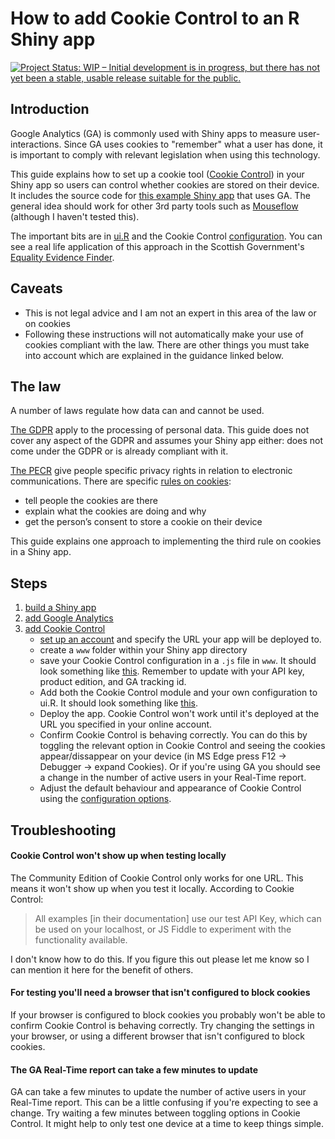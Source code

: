 # How to add Cookie Control to an R Shiny app

[![Project Status: WIP – Initial development is in progress, but there has not yet been a stable, usable release suitable for the public.](https://www.repostatus.org/badges/latest/wip.svg)](https://www.repostatus.org/#wip)

## Introduction

Google Analytics (GA) is commonly used with Shiny apps to measure user-interactions. Since GA uses cookies to  "remember" what a user has done, it is important to comply with relevant legislation when using this technology.

This guide explains how to set up a cookie tool ([Cookie Control](https://www.civicuk.com/cookie-control/)) in your Shiny app so users can control whether cookies are stored on their device. It includes the source code for [this example Shiny app](https://jsphdms.shinyapps.io/shiny_app_with_cookie_control/) that uses GA. The general idea should work for other 3rd party tools such as [Mouseflow](https://mouseflow.com/) (although I haven't tested this).

The important bits are in [ui.R](https://github.com/jsphdms/shiny_cookies/blob/master/ui.R) and the Cookie Control [configuration](https://github.com/jsphdms/shiny_cookies/blob/master/www/cookie_control_config.js). You can see a real life application of this approach in the Scottish Government's [Equality Evidence Finder](https://scotland.shinyapps.io/sg-equality-evidence-finder/).

## Caveats
- This is not legal advice and I am not an expert in this area of the law or on cookies
- Following these instructions will not automatically make your use of cookies compliant with the law. There are other things you must take into account which are explained in the guidance linked below.

## The law
A number of laws regulate how data can and cannot be used.

[The GDPR](https://ico.org.uk/for-organisations/guide-to-data-protection/guide-to-the-general-data-protection-regulation-gdpr/key-definitions/what-is-personal-data/) apply to the processing of personal data. This guide does not cover any aspect of the GDPR and assumes your Shiny app either: does not come under the GDPR or is already compliant with it.

[The PECR](https://ico.org.uk/for-organisations/guide-to-pecr/) give people specific privacy rights in relation to electronic communications. There are specific [rules on cookies](https://ico.org.uk/for-organisations/guide-to-pecr/cookies-and-similar-technologies/):

- tell people the cookies are there
- explain what the cookies are doing and why
- get the person’s consent to store a cookie on their device

This guide explains one approach to implementing the third rule on cookies in a Shiny app.

## Steps

1. [build a Shiny app](https://shiny.rstudio.com/tutorial/)
1. [add Google Analytics](https://shiny.rstudio.com/articles/usage-metrics.html)
1. [add Cookie Control](https://www.civicuk.com/cookie-control/)
    * [set up an account](https://www.civicuk.com/cookie-control/v8/download) and specify the URL your app will be deployed to.
    * create a `www` folder within your Shiny app directory
    * save your Cookie Control configuration in a `.js` file in `www`. It should look something like [this](https://github.com/jsphdms/shiny_cookies/blob/master/www/cookie_control_config.js). Remember to update with your API key, product edition, and GA tracking id.
    * Add both the Cookie Control module and your own configuration to ui.R. It should look something like [this](https://github.com/jsphdms/shiny_cookies/blob/master/ui.R).
    * Deploy the app. Cookie Control won't work until it's deployed at the URL you specified in your online account.
    * Confirm Cookie Control is behaving correctly. You can do this by toggling the relevant option in Cookie Control and seeing the cookies appear/dissappear on your device (in MS Edge press F12 -> Debugger -> expand Cookies). Or if you're using GA you should see a change in the number of active users in your Real-Time report.
    * Adjust the default behaviour and appearance of Cookie Control using the [configuration options](https://www.civicuk.com/cookie-control/v8/documentation).

## Troubleshooting

#### Cookie Control won't show up when testing locally
The Community Edition of Cookie Control only works for one URL. This means it won't show up when you test it locally. According to Cookie Control:

>All examples [in their documentation] use our test API Key, which can be used on your localhost, or JS Fiddle to experiment with the functionality available.

I don't know how to do this. If you figure this out please let me know so I can mention it here for the benefit of others.

#### For testing you'll need a browser that isn't configured to block cookies
If your browser is configured to block cookies you probably won't be able to confirm Cookie Control is behaving correctly. Try changing the settings in your browser, or using a different browser that isn't configured to block cookies.

#### The GA Real-Time report can take a few minutes to update
GA can take a few minutes to update the number of active users in your Real-Time report. This can be a little confusing if you're expecting to see a change. Try waiting a few minutes between toggling options in Cookie Control. It might help to only test one device at a time to keep things simple.
